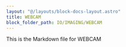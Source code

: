```yaml
---
layout: "@/layouts/block-docs-layout.astro"
title: WEBCAM
block_folder_path: IO/IMAGING/WEBCAM
---
```


This is the Markdown file for WEBCAM

